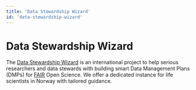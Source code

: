 ```yaml
---
title: 'Data Stewardship Wizard'
id: 'data-stewardship-wizard'
---
```

# Data Stewardship Wizard
The [Data Stewardship Wizard](https://elixir-no.ds-wizard.org) is an international project to help serious researchers and data stewards with building smart Data Management Plans (DMPs) for [FAIR](https://www.go-fair.org/fair-principles) Open Science. We offer a dedicated instance for life scientists in Norway with tailored guidance.
